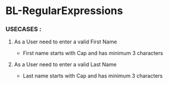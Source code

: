# BL-RegularExpressions

### USECASES :

1. As a User need to enter a valid First Name
   - First name starts with Cap and has minimum 3 characters

2. As a User need to enter a valid Last Name
   - Last name starts with Cap and has minimum 3 characters

